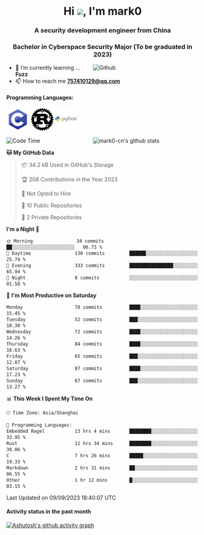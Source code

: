 <h1 align="center">Hi <img src="https://raw.githubusercontent.com/iampavangandhi/iampavangandhi/master/gifs/Hi.gif" width="30px">, I'm mark0</h1>

<h3 align="center">A security development engineer from China</h3>
<h3 align="center">Bachelor in Cyberspace Security Major (To be graduated in 2023)</h3>

<img width="55%" align="right" alt="Github" src="https://raw.githubusercontent.com/onimur/.github/master/.resources/git-header.svg" />

<!-- - 🔭 I’m currently working on **vKarma Webapp** -->
<!-- - 💬 Ask me about ... **Web Develpoment** -->
<!-- - 😄 Employement ... **Open for intern opportunities** -->
<!-- - ⚡ Fun fact ... **Anime**❤ -->
- 🌱 I’m currently learning ... **Fuzz**
- 📫 How to reach me **757410129@qq.com**
<!-- - 📨 Or reach me **757410129@qq.com** -->

<h4>Programming Languages: </h4>
<p align="left">
 <img style="margin: auto;" src="https://raw.githubusercontent.com/sachinverma53121/sachinverma53121/master/icons/c.png" alt=c width="60" height="60"/>
 <img style="margin: auto;" src="https://raw.githubusercontent.com/mark0-cn/blog_img/master/img/202309031232124.png" alt=cplusplus width="60" height="60"/>
 <img style="margin: auto;" src="https://raw.githubusercontent.com/sachinverma53121/sachinverma53121/master/icons/python.png" alt=python width="60" height="60"/>
</p>


<img width="55%" align="right" alt="mark0-cn's github stats" src="https://github-readme-stats.vercel.app/api?username=mark0-cn&show_icons=true&hide_border=true" />

<!--START_SECTION:waka-->
![Code Time](http://img.shields.io/badge/Code%20Time-1%2C244%20hrs%2057%20mins-blue)

**🐱 My GitHub Data** 

> 📦 34.2 kB Used in GitHub's Storage 
 > 
> 🏆 208 Contributions in the Year 2023
 > 
> 🚫 Not Opted to Hire
 > 
> 📜 10 Public Repositories 
 > 
> 🔑 2 Private Repositories 
 > 
**I'm a Night 🦉** 

```text
🌞 Morning                34 commits          ██░░░░░░░░░░░░░░░░░░░░░░░   06.73 % 
🌆 Daytime                130 commits         ██████░░░░░░░░░░░░░░░░░░░   25.74 % 
🌃 Evening                333 commits         ████████████████░░░░░░░░░   65.94 % 
🌙 Night                  8 commits           ░░░░░░░░░░░░░░░░░░░░░░░░░   01.58 % 
```
📅 **I'm Most Productive on Saturday** 

```text
Monday                   78 commits          ████░░░░░░░░░░░░░░░░░░░░░   15.45 % 
Tuesday                  52 commits          ███░░░░░░░░░░░░░░░░░░░░░░   10.30 % 
Wednesday                72 commits          ████░░░░░░░░░░░░░░░░░░░░░   14.26 % 
Thursday                 84 commits          ████░░░░░░░░░░░░░░░░░░░░░   16.63 % 
Friday                   65 commits          ███░░░░░░░░░░░░░░░░░░░░░░   12.87 % 
Saturday                 87 commits          ████░░░░░░░░░░░░░░░░░░░░░   17.23 % 
Sunday                   67 commits          ███░░░░░░░░░░░░░░░░░░░░░░   13.27 % 
```


📊 **This Week I Spent My Time On** 

```text
🕑︎ Time Zone: Asia/Shanghai

💬 Programming Languages: 
Embedded Ragel           13 hrs 4 mins       ████████░░░░░░░░░░░░░░░░░   33.95 % 
Rust                     11 hrs 34 mins      ████████░░░░░░░░░░░░░░░░░   30.06 % 
C                        7 hrs 26 mins       █████░░░░░░░░░░░░░░░░░░░░   19.33 % 
Markdown                 2 hrs 31 mins       ██░░░░░░░░░░░░░░░░░░░░░░░   06.55 % 
Other                    1 hr 12 mins        █░░░░░░░░░░░░░░░░░░░░░░░░   03.15 % 
```


 Last Updated on 09/09/2023 18:40:07 UTC
<!--END_SECTION:waka-->

<h4>Activity status in the past month</h4>

[![Ashutosh's github activity graph](https://github-readme-activity-graph.vercel.app/graph?username=mark0-cn&theme=dracula)](https://github.com/ashutosh00710/github-readme-activity-graph)

<!--
**mark0-cn/mark0-cn** is a ✨ _special_ ✨ repository because its `README.md` (this file) appears on your GitHub profile.

Here are some ideas to get you started:

- 🔭 I’m currently working on ...
- 🌱 I’m currently learning ...
- 👯 I’m looking to collaborate on ...
- 🤔 I’m looking for help with ...
- 💬 Ask me about ...
- 📫 How to reach me: ...
- 😄 Pronouns: ...
- ⚡ Fun fact: ...
-->
